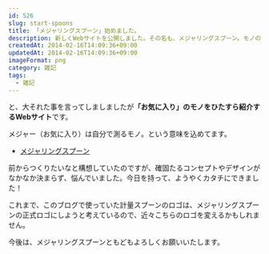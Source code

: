 ```yaml
---
id: 526
slug: start-spoons
title: 「メジャリングスプーン」始めました。
description: 新しくWebサイトを公開しました。その名も、メジャリングスプーン。モノの価値はしっかり自分で見極めて、自分の中でモノサシを持とう！
createdAt: 2014-02-16T14:09:36+09:00
updatedAt: 2014-02-16T14:09:36+09:00
imageFormat: png
category: 雑記
tags:
  - 雑記
---
```


と、大それた事を言ってしましましたが<strong>「お気に入り」のモノをひたすら紹介するWebサイト</strong>です。

メジャー（お気に入り）は自分で測るモノ。という意味を込めてます。

* <a href="http://mujiota.com/spoons/" target="_blank" rel="noopener">メジャリングスプーン</a>

前からつくりたいなと構想していたのですが、確固たるコンセプトやデザインがなかなか決まらず、悩んでいました。今日を持って、ようやくカタチにできました！

これまで、このブログで使っていた計量スプーンのロゴは、メジャリングスプーンの正式ロゴにしようと考えているので、近々こちらのロゴを変えるかもしれません。

今後は、メジャリングスプーンともどもよろしくお願いいたします。
